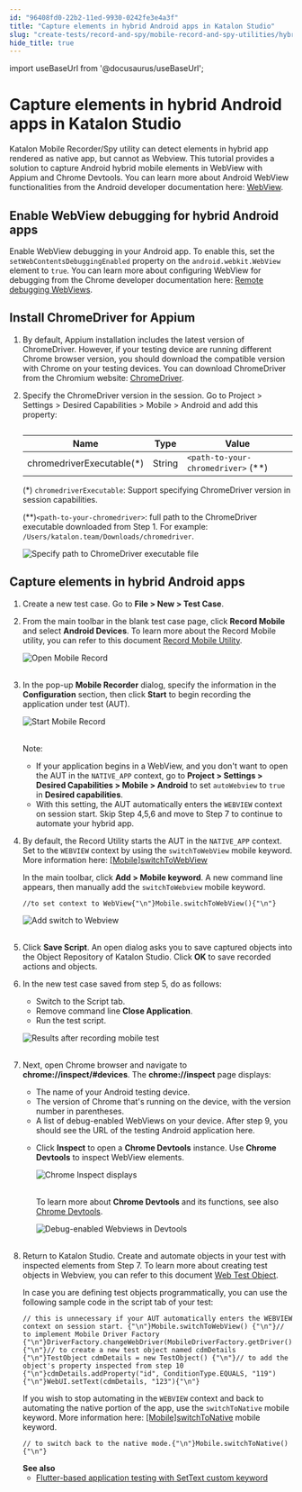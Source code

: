 ```yaml
---
id: "96408fd0-22b2-11ed-9930-0242fe3e4a3f"
title: "Capture elements in hybrid Android apps in Katalon Studio"
slug: "create-tests/record-and-spy/mobile-record-and-spy-utilities/hybrid-mobile-apps-testing/capture-elements-in-hybrid-android-apps-in-katalon-studio"
hide_title: true
---
```

import useBaseUrl from '@docusaurus/useBaseUrl';


# <a id="id" class="anchor_top_offset"/><a id="ariaid-title1" class="anchor_top_offset"/>Capture elements in hybrid Android apps in <span xmlns="http://www.w3.org/1999/xhtml" className="ph">Katalon Studio</span> 

<p xmlns="http://www.w3.org/1999/xhtml" className="p">Katalon Mobile Recorder/Spy utility can detect elements in   hybrid app rendered as native app, but cannot as Webview. This   tutorial provides a solution to capture Android hybrid mobile   elements in WebView with Appium and Chrome Devtools. You can learn   more about Android WebView functionalities from the Android   developer documentation here: <a className="xref j-external-link" href="https://developer.android.com/reference/android/webkit/WebView" target="_blank">WebView</a>.</p> 
    

## <a id="id_1" class="anchor_top_offset"/>Enable WebView debugging for hybrid Android apps

    
      
<p xmlns="http://www.w3.org/1999/xhtml" className="p">Enable WebView debugging in your Android app. To enable this,   set the <code className="ph codeph">setWebContentsDebuggingEnabled</code> property on the   <code className="ph codeph">android.webkit.WebView</code> element to <code className="ph codeph">true</code>.   You can learn more about configuring WebView for debugging from the   Chrome developer documentation here: <a className="xref j-external-link" href="https://developer.chrome.com/docs/devtools/remote-debugging/webviews/" target="_blank">Remote     debugging WebViews</a>.</p> 
    
  

## <a id="id_2" class="anchor_top_offset"/>Install ChromeDriver for Appium

<ol xmlns="http://www.w3.org/1999/xhtml" className="ol"><li className="li">     <p className="p">By default, Appium installation includes the latest version of ChromeDriver. However, if your testing device are running different Chrome browser version, you should download the compatible version with Chrome on your testing devices. You can download ChromeDriver  from the Chromium website: <a className="xref j-external-link" href="https://sites.google.com/chromium.org/driver/downloads" target="_blank">ChromeDriver</a>. </p>   </li><li className="li">     <p className="p">Specify the ChromeDriver version in the session. Go to       <span className="ph uicontrol">Project</span> &gt; <span className="ph uicontrol">Settings</span> &gt; <span className="ph uicontrol">Desired Capabilities</span> &gt; <span className="ph uicontrol">Mobile</span>       &gt; <span className="ph uicontrol">Android</span> and add this property:</p>     <table className="table anchor_top_offset" id="id_2__f7d2bfd7-86da-49cf-adbc-97cc5a4c07fd"><caption /><thead className="thead"><tr className><th className="entry anchor_top_offset" id="id_2__f7d2bfd7-86da-49cf-adbc-97cc5a4c07fd__entry__1">Name</th><th className="entry anchor_top_offset" id="id_2__f7d2bfd7-86da-49cf-adbc-97cc5a4c07fd__entry__2">Type</th><th className="entry anchor_top_offset" id="id_2__f7d2bfd7-86da-49cf-adbc-97cc5a4c07fd__entry__3">Value</th></tr></thead><tbody className="tbody"><tr className><td className="entry" headers="id_2__f7d2bfd7-86da-49cf-adbc-97cc5a4c07fd__entry__1 id_2__f7d2bfd7-86da-49cf-adbc-97cc5a4c07fd__entry__2 id_2__f7d2bfd7-86da-49cf-adbc-97cc5a4c07fd__entry__3 ">chromedriverExecutable(*)</td><td className="entry" headers="id_2__f7d2bfd7-86da-49cf-adbc-97cc5a4c07fd__entry__1 id_2__f7d2bfd7-86da-49cf-adbc-97cc5a4c07fd__entry__2 id_2__f7d2bfd7-86da-49cf-adbc-97cc5a4c07fd__entry__3 ">String</td><td className="entry" headers="id_2__f7d2bfd7-86da-49cf-adbc-97cc5a4c07fd__entry__1 id_2__f7d2bfd7-86da-49cf-adbc-97cc5a4c07fd__entry__2 id_2__f7d2bfd7-86da-49cf-adbc-97cc5a4c07fd__entry__3 ">             <code className="ph codeph">&lt;path-to-your-chromedriver&gt;</code> (**)</td></tr></tbody></table>     <p className="p">(*) <code className="ph codeph">chromedriverExecutable</code>: Support specifying ChromeDriver       version in session capabilities.</p>     <p className="p">(**)<code className="ph codeph">&lt;path-to-your-chromedriver&gt;</code>: full path to       the ChromeDriver executable downloaded from Step 1. For example:       <code className="ph codeph">/Users/katalon.team/Downloads/chromedriver</code>.</p>     <p className="p">       <img className="image" src={useBaseUrl("/963bfbf0-22b2-11ed-9930-0242fe3e4a3f.png")} alt="Specify path to ChromeDriver executable file" />               </p></li></ol> 

## <a id="id_3" class="anchor_top_offset"/>Capture elements in hybrid Android apps

<ol xmlns="http://www.w3.org/1999/xhtml" className="ol"><li className="li">Create a new test case. Go to <strong className="ph b">File &gt; New &gt; Test Case</strong>.</li><li className="li">     <p className="p">From the main toolbar in the blank test case page, click <strong className="ph b">Record Mobile</strong> and select <strong className="ph b">Android Devices</strong>. To learn more about the Record Mobile utility, you can refer to this document <a className="xref" href="/docs/create-tests/record-and-spy/mobile-record-and-spy-utilities/generate-test-scripts-for-a-progressive-web-app-using-mobile-recorder-in-katalon-studio">Record Mobile Utility</a>.</p>     <p className="p"> <img className="image" src={useBaseUrl("https://github.com/katalon-studio/docs-images/raw/master/katalon-studio/docs/capture-objects-in-hybrid-apps/Open-mobile-record.png")} alt="Open Mobile Record" /><br /><br />     </p>   </li><li className="li">     <p className="p">In the pop-up <strong className="ph b">Mobile Recorder</strong> dialog, specify the information in the <strong className="ph b">Configuration</strong> section, then click <strong className="ph b">Start</strong> to begin recording the application under test (AUT).</p>     <p className="p"> <img className="image" src={useBaseUrl("https://github.com/katalon-studio/docs-images/raw/master/katalon-studio/docs/capture-objects-in-hybrid-apps/Start-mobile-record.png")} alt="Start Mobile Record" /><br /><br />     </p>     <div className="note note note_note"><span className="note__title">Note:</span>        <ul className="ul"><li className="li">If your application begins in a WebView, and you don't want to open the AUT in the <code className="ph codeph">NATIVE_APP</code> context, go to <strong className="ph b">Project &gt; Settings &gt; Desired Capabilities &gt; Mobile &gt; Android</strong> to set <code className="ph codeph">autoWebview</code> to <code className="ph codeph">true</code> in <strong className="ph b">Desired capabilities</strong>.</li><li className="li">With this setting, the AUT automatically enters the <code className="ph codeph">WEBVIEW</code> context on session start. Skip Step 4,5,6 and move to Step 7 to continue to automate your hybrid app.</li></ul>     </div>   </li><li className="li">     <p className="p">By default, the Record Utility starts the AUT in the <code className="ph codeph">NATIVE_APP</code> context. Set to the <code className="ph codeph">WEBVIEW</code> context by using the <code className="ph codeph">switchToWebView</code> mobile keyword. More information here: <a className="xref" href="/docs/create-tests/keywords/keyword-description-in-katalon-studio/mobile-keywords/mobile-switch-to-web-view">[Mobile]switchToWebView</a>     </p>     <p className="p">In the main toolbar, click <strong className="ph b">Add &gt; Mobile keyword</strong>. A new command line appears, then manually add the <code className="ph codeph">switchToWebview</code> mobile keyword.</p>     <pre className="pre codeblock"><code>//to set context to WebView{"\n"}Mobile.switchToWebView(){"\n"}</code></pre>     <p className="p"> <img className="image" src={useBaseUrl("https://github.com/katalon-studio/docs-images/raw/master/katalon-studio/docs/capture-objects-in-hybrid-apps/add-webview-mobile-keyword.001.jpeg")} alt="Add switch to Webview" /><br /><br />     </p>   </li><li className="li">     <p className="p">Click <strong className="ph b">Save Script</strong>. An open dialog asks you to save captured objects into the Object Repository of Katalon Studio. Click <strong className="ph b">OK</strong> to save recorded actions and objects.</p>   </li><li className="li">     <p className="p">In the new test case saved from step 5, do as follows:</p>     <ul className="ul"><li className="li">Switch to the Script tab.</li><li className="li">Remove command line <strong className="ph b">Close Application</strong>.</li><li className="li">Run the test script.</li></ul>     <p className="p"> <img className="image" src={useBaseUrl("https://github.com/katalon-studio/docs-images/raw/master/katalon-studio/docs/capture-objects-in-hybrid-apps/results-after-recording-mobile-test.png")} alt="Results after recording mobile test" /><br /><br />     </p>   </li><li className="li">     <p className="p">Next, open Chrome browser and navigate to <strong className="ph b">chrome://inspect/#devices</strong>. The <strong className="ph b">chrome://inspect</strong> page displays:</p>     <ul className="ul"><li className="li">The name of your Android testing device.</li><li className="li">The version of Chrome that's running on the device, with the version number in parentheses.</li><li className="li">A list of debug-enabled WebViews on your device. After step 9, you should see the URL of the testing Android application here.</li><li className="li">         <p className="p">Click <strong className="ph b">Inspect</strong> to open a <strong className="ph b">Chrome Devtools</strong> instance. Use <strong className="ph b">Chrome Devtools</strong> to inspect WebView elements.</p>         <p className="p"> <img className="image" src={useBaseUrl("https://github.com/katalon-studio/docs-images/raw/master/katalon-studio/docs/capture-objects-in-hybrid-apps/chrome-inspect-displays-hybrid-app.png")} alt="Chrome Inspect displays" /><br /><br />         </p>         <p className="p">To learn more about <strong className="ph b">Chrome Devtools</strong> and its functions, see also <a className="xref j-external-link" href="https://developer.chrome.com/docs/devtools/" target="_blank">Chrome Devtools</a>.</p>         <p className="p"> <img className="image" src={useBaseUrl("https://github.com/katalon-studio/docs-images/raw/master/katalon-studio/docs/capture-objects-in-hybrid-apps/Chrome-Devtools.png")} alt="Debug-enabled Webviews in Devtools" /><br /><br />         </p>       </li></ul>   </li><li className="li">     <p className="p">Return to Katalon Studio. Create and automate objects in your test with inspected elements from Step 7. To learn more about creating test objects in Webview, you can refer to this document <a className="xref" href="/docs/create-tests/test-objects/web-test-objects/manage-web-test-objects-in-katalon-studio">Web Test Object</a>.</p>     <p className="p">In case you are defining test objects programmatically, you can use the following sample code in the script tab of your test:</p>     <div className="p">       <pre className="pre codeblock"><code>// this is unnecessary if your AUT automatically enters the WEBVIEW context on session start. {"\n"}Mobile.switchToWebView() {"\n"}// to implement Mobile Driver Factory {"\n"}DriverFactory.changeWebDriver(MobileDriverFactory.getDriver()){"\n"}// to create a new test object named cdmDetails {"\n"}TestObject cdmDetails = new TestObject() {"\n"}// to add the object's property inspected from step 10 {"\n"}cdmDetails.addProperty("id", ConditionType.EQUALS, "119") {"\n"}WebUI.setText(cdmDetails, "123"){"\n"}</code></pre>     </div>     <p className="p">If you wish to stop automating in the <code className="ph codeph">WEBVIEW</code> context and back to automating the native portion of the app, use the <code className="ph codeph">switchToNative</code> mobile keyword. More information here: <a className="xref" href="/docs/create-tests/keywords/keyword-description-in-katalon-studio/mobile-keywords/mobile-switch-to-native">[Mobile]switchToNative</a> mobile keyword.</p>     <div className="p">       <pre className="pre codeblock"><code>// to switch back to the native mode.{"\n"}Mobile.switchToNative(){"\n"}</code></pre>     </div><strong className="ph b">See also</strong>     <ul className="ul"><li className="li"> <a className="xref" href="/docs/create-tests/keywords/custom-keywords/flutter-based-application-testing-with-custom-settext-keyword-in-katalon-studio">Flutter-based application testing with SetText custom keyword</a>       </li></ul>   </li></ol> 

